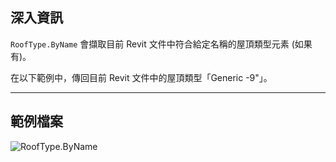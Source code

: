 ## 深入資訊
`RoofType.ByName` 會擷取目前 Revit 文件中符合給定名稱的屋頂類型元素 (如果有)。

在以下範例中，傳回目前 Revit 文件中的屋頂類型「Generic -9"」。
___
## 範例檔案

![RoofType.ByName](./Revit.Elements.RoofType.ByName_img.jpg)
